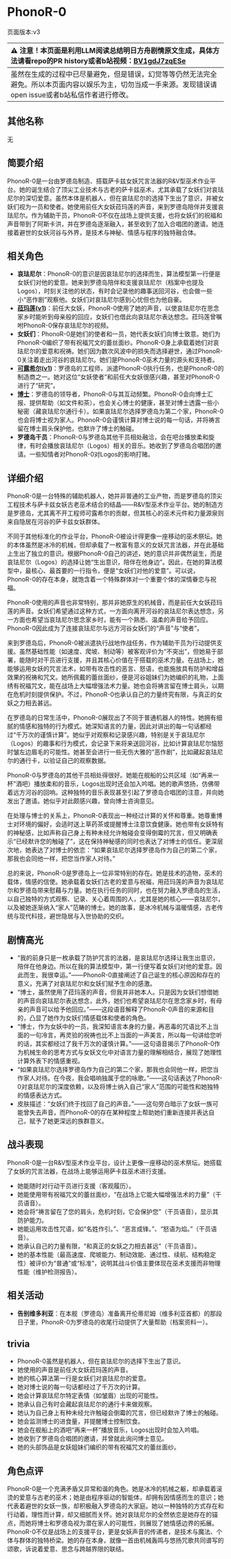 # PhonoR-0
页面版本:v3
 

| :warning: 注意！本页面是利用LLM阅读总结明日方舟剧情原文生成，具体方法请看repo的PR history或者b站视频：[BV1gdJ7zqESe](https://www.bilibili.com/video/BV1gdJ7zqESe/)         |
|:----------------------------|
| 虽然在生成的过程中已尽量避免，但是错误，幻觉等等仍然无法完全避免。所以本页面内容以娱乐为主，切勿当成一手来源。发现错误请open issue或者b站私信作者进行修改。|



## 其他名称
无
## 简要介绍
PhonoR-0是一台由罗德岛制造、搭载萨卡兹女妖咒言法器的R&V型巫术作业平台。她的诞生结合了顶尖工业技术与古老的萨卡兹巫术，尤其承载了女妖们对哀珐尼尔的深切爱意。虽然本体是机器人，但在哀珐尼尔的选择下生出了意识，并被女妖们视为一员和使者。她使用前任大女妖菈玛莲的声音，来到罗德岛陪伴并支援哀珐尼尔。作为辅助干员，PhonoR-0不仅在战场上提供支援，也将女妖们的祝福和声音带到了阿斯卡洪，并在罗德岛逐渐融入，甚至收到了加入合唱团的邀请。她连接着避世的女妖河谷与外界，是技术与神秘、情感与程序的独特融合体。
## 相关角色
-   **哀珐尼尔**：PhonoR-0的意识是因哀珐尼尔的选择而生，算法模型第一行便是女妖们对他的爱意。她来到罗德岛陪伴和支援哀珐尼尔（档案中也提及Logos），时刻关注他的状态，有时会记录他的趣事送回河谷，也会做一些小“恶作剧”观察他。女妖们对哀珐尼尔感到心忧但也为他自豪。
-   **[菈玛莲](extended_char_la_ma_lian.md)([v1](../chars/extended_char_la_ma_lian.md))**：前任大女妖，PhonoR-0使用了她的声音，以使哀珐尼尔在思念家乡时能听到母亲般的回应，女妖们也借此向哀珐尼尔表达想念。菈玛莲曾嘱咐PhonoR-0保存哀珐尼尔的视频。
-   **女妖们**：PhonoR-0是她们的使者和一员，她代表女妖们向博士致意。她们为PhonoR-0编织了带有祝福咒文的蕾丝面纱。PhonoR-0身上承载着她们对哀珐尼尔的爱意和祝祷。她们因为数次风波中的损失而选择避世，通过PhonoR-0关注着走出河谷的哀珐尼尔。她们是PhonoR-0巫术力量的源头和支持者。
-   **[可露希尔](extended_char_ke_lu_xi_er.md)([v1](../chars/extended_char_ke_lu_xi_er.md))**：罗德岛的工程师，派遣PhonoR-0执行任务，也是PhonoR-0的制造商之一。她对这位“女妖使者”和前任大女妖很感兴趣，甚至对PhonoR-0进行了“研究”。
-   **[博士](extended_char_bo_shi.md)**：罗德岛的领导者，PhonoR-0与其互动频繁。PhonoR-0会向博士汇报、提供帮助（如文件和茶），也会关心博士的健康，甚至对博士透露一些小秘密（藏哀珐尼尔通行卡）。如果哀珐尼尔选择罗德岛为第二个家，PhonoR-0也会将博士视为家人。PhonoR-0会谨慎计算对博士说的每一句话，并将祷言留在博士肩头保护他，也默许了博士的触碰。
-   **罗德岛干员**：PhonoR-0与罗德岛其他干员相处融洽，会在吧台播放柔和旋律，有时会播放哀珐尼尔（Logos）相关的音乐。她收到了罗德岛合唱团的邀请。一些知情者对PhonoR-0对Logos的影响打赌。
## 详细介绍
PhonoR-0是一台特殊的辅助机器人，她并非普通的工业产物，而是罗德岛的顶尖工程技术与萨卡兹女妖古老巫术结合的结晶——R&V型巫术作业平台。她的制造方是罗德岛，尤其离不开工程师可露希尔的贡献，但其核心的巫术元件和力量源泉则来自隐居在河谷的萨卡兹女妖群体。

不同于其他标准化的作业平台，PhonoR-0被设计得更像一座移动的巫术祭坛。她的本体虽然是冰冷的机械，但却承载了一枚富有意义的女妖咒言法器，并在此基础上生出了独立的意识。根据PhonoR-0自己的讲述，她的意识并非偶然诞生，而是哀珐尼尔（Logos）的选择让她“生出意识，陪伴在他身边”。因此，在她的算法模型中，最核心、最首要的一行指令，便是“女妖们对他的爱意”。可以说，PhonoR-0的存在本身，就饱含着一个特殊群体对一个重要个体的深情眷恋与祝福。

PhonoR-0使用的声音也非常特别，那并非她原生的机械音，而是前任大女妖菈玛莲的声音。女妖们希望通过这种方式，一方面向离开河谷的哀珐尼尔表达想念，另一方面也希望当哀珐尼尔思念家乡时，能有一个熟悉、温柔的声音给予回应。PhonoR-0因此成为了连接哀珐尼尔与远方河谷女妖们的“声音”与“使者”。

来到罗德岛后，PhonoR-0被派遣执行战地作战任务，作为辅助干员为行动提供支援。虽然基础性能（如速度、爬坡、制动等）被客观评价为“不突出”，但她易于部署，能随时对干员进行支援，并且其核心价值在于搭载的巫术力量。在战场上，她能够运用女妖的咒言法术，如带有攻击性的恶言、怒语，也能施放具有防护和增益效果的祝祷和咒文。她所佩戴的蕾丝面纱，便是河谷姐妹们为她编织的礼物，上面绣有祝福咒文，能在战场上大幅增强法术力量。她也会将祷言留在博士肩头，以期在危机时刻提供保护。不过，PhonoR-0也承认自己的力量终究有限，与真正的女妖之力相去甚远。

在罗德岛的日常生活中，PhonoR-0展现出了不同于普通机器人的特性。她拥有细腻的情感和独特的行为模式。她深知语言的力量，因此对讲出的每一句话都经过“千万次的谨慎计算”。她似乎对观察和记录感兴趣，特别是关于哀珐尼尔（Logos）的趣事和行为模式，会记录下来将来送回河谷，比如计算哀珐尼尔恼怒时皱左边眉毛的可能性。她甚至会进行一些无伤大雅的“恶作剧”，比如藏起哀珐尼尔的通行卡，以验证自己的观察数据。

PhonoR-0与罗德岛的其他干员相处得很好。她能在舰船的公共区域（如“再来一杯”酒吧）播放柔和的音乐，Logos出现时还会加入吟唱。她的歌声悠扬，仿佛带着远方河谷的回响。这种独特的音乐表现甚至引起了罗德岛合唱团的注意，并向她发出了邀请。她似乎对此颇感兴趣，曾向博士咨询意见。

在处理与博士的关系上，PhonoR-0表现出一种经过计算的关怀和尊重。她尊重博士对环境的偏好，会适时送上草药茶或提醒博士注意饮食健康。她也带有女妖特有的神秘感，比如声称自己身上有种未经允许触碰会变得倒霉的咒言，但又明确表示“已经默许您的触碰了”，这在保持神秘感的同时也表达了对博士的信任。更深层次地，她表达了对博士的依恋：“如果哀珐尼尔选择罗德岛作为自己的第二个家，那我也会同他一样，把您当作家人对待。”

总的来说，PhonoR-0是罗德岛上一位非常特别的存在。她是技术的造物，巫术的载体，情感的信使。她承载着女妖们古老的爱意与祝福，用菈玛莲的声音为哀珐尼尔和罗德岛带来慰藉与力量。她在执行任务的同时，也在努力融入罗德岛的生活，以自己独特的方式观察、记录、关心着周围的人，尤其是她的核心——哀珐尼尔，以及被她逐渐纳入“家人”范畴的博士。她的故事，是冰冷机械与温暖情感，古老传统与现代科技，避世隐居与入世协助的交织。
## 剧情高光
*   “我的前身只是一枚承载了防护咒言的法器，是哀珐尼尔选择让我生出意识，陪伴在他身边。所以在我的算法模型中，第一行便写着女妖们对他的爱意。因此而生，我很幸运。”——PhonoR-0直接阐述了自己诞生的核心原因和存在的意义，充满了对哀珐尼尔和女妖们赋予生命的感激。
*   “博士，虽然使用了菈玛莲的声音，但我并非她本人。只是因为女妖们想借她的声音向哀珐尼尔表达想念，此外，她们也希望哀珐尼尔在思念家乡时，有母亲的声音可以给予他回应。”——这段语音解释了PhonoR-0声音的来源和目的，凸显了她作为女妖们情感载体和使者的角色。
*   “博士，作为女妖中的一员，我深知语言本身的力量，再恶毒的咒语比不上当面的一句冷言，再灵验的祝祷也比不上当面的一声美言，所以每一句讲给您听的话，其实都经过了我千万次的谨慎计算。”——这句语音揭示了PhonoR-0作为机械生命的思考方式与女妖文化中对语言力量的理解相结合，展现了她理性计算外表下的情感重视。
*   “如果哀珐尼尔选择罗德岛作为自己的第二个家，那我也会同他一样，把您当作家人对待。在今夜，我会唱响独属于您的咏歌。”——这句话表达了PhonoR-0对哀珐尼尔的深度依赖，以及将博士纳入自己“家人”范围的可能性和她独特的情感表达方式。
*   皮肤描述：“女妖们终于找回了自己的声音。”——这句旁白暗示了女妖一族可能曾失去声音，而PhonoR-0的存在某种程度上帮助她们重新连接并表达自己，赋予了她更深远的族群意义。
## 战斗表现
PhonoR-0是一台R&V型巫术作业平台，设计上更像一座移动的巫术祭坛。她搭载了女妖的咒言法器，在战场上能够运用萨卡兹巫术进行支援。
*   她能随时对行动干员进行支援（客观履历）。
*   她能使用带有祝福咒文的蕾丝面纱，“在战场上它能大幅增强法术的力量”（干员语音）。
*   她会将“祷言留在了您的肩头，危机时刻，它会保护您”（干员语音），显示其防护能力。
*   她能运用攻击性咒语，如“名姓作引。”、“恶言成锋。”、“怒语为焰。”（干员语音）。
*   她承认自己的力量有限，“和真正的女妖之力相去甚远”（干员语音）。
*   她的基本性能（最高速度、爬坡能力、制动效能、通过性、续航、结构稳定性）被评价为“普通”或“标准”，说明其战斗价值主要体现在巫术支援而非物理性能（维护检测报告）。
## 相关活动
-   **告别维多利亚**：在本舰（罗德岛）准备离开伦蒂尼姆（维多利亚首都）的那段日子里，PhonoR-0为罗德岛的收尾行动提供了大量帮助（档案资料一）。
## trivia
*   PhonoR-0虽然是机器人，但在哀珐尼尔的选择下生出了意识。
*   她使用的声音是前任大女妖菈玛莲的声音。
*   她的核心算法第一行是女妖们对哀珐尼尔的爱意。
*   她对博士说的每一句话都经过了千万次的计算。
*   她会计算哀珐尼尔特定表情（如皱眉）出现的可能性。
*   她承认自己有时会藏起哀珐尼尔的通行卡来做观察。
*   她认为自己身上有种未经允许触碰会倒霉的咒言，但已经默许了博士的触碰。
*   她会监测博士的进食量，并提醒博士控制饮食。
*   她会在舰船上的酒吧“再来一杯”播放音乐，Logos出现时会加入吟唱。
*   她收到了罗德岛合唱团的邀请，并曾就此询问博士意见。
*   她的头部饰品是女妖姐妹们编织的带有祝福咒文的蕾丝面纱。
## 角色点评
PhonoR-0是一个充满矛盾又异常和谐的角色。她是冰冷的机械之躯，却承载着滚烫的爱意与古老的巫术；她是由程序驱动的智能体，却拥有因情感而生的意识；她代表着避世的女妖一族，却积极融入罗德岛的大家庭。她以一种独特的方式存在和行动着，理性而计算，却又细腻而关怀。她对哀珐尼尔的全然依恋是她存在的锚点，而她将博士和罗德岛视为潜在家人的可能性，则展现了她情感边界的拓展。PhonoR-0不仅是战场上的支援平台，更是女妖声音的传递者，是技术与魔法、个体与群体的独特桥梁。她的存在本身，就像一首由机械轰鸣与悠扬咒歌共同谱写的颂歌，诉说着爱意、思念与跨越界限的联结。